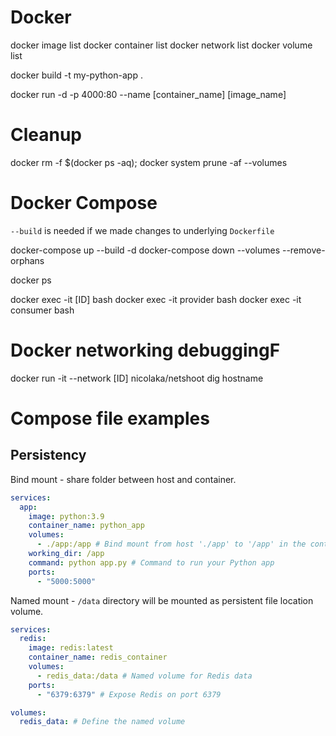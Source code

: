 # Docker

docker image list
docker container list
docker network list
docker volume list

docker build -t my-python-app .

docker run -d -p 4000:80 --name [container_name] [image_name]

# Cleanup

docker rm -f $(docker ps -aq); docker system prune -af --volumes



# Docker Compose

`--build` is needed if we made changes to underlying `Dockerfile`

docker-compose up --build -d
docker-compose down --volumes --remove-orphans

docker ps

docker exec -it [ID] bash
docker exec -it provider bash
docker exec -it consumer bash

# Docker networking debuggingF

docker run -it --network [ID] nicolaka/netshoot
dig hostname

# Compose file examples

## Persistency

Bind mount - share folder between host and container.

```yaml
services:
  app:
    image: python:3.9
    container_name: python_app
    volumes:
      - ./app:/app # Bind mount from host './app' to '/app' in the container
    working_dir: /app
    command: python app.py # Command to run your Python app
    ports:
      - "5000:5000"
```

Named mount - `/data` directory will be mounted as persistent file location volume.

```yaml
services:
  redis:
    image: redis:latest
    container_name: redis_container
    volumes:
      - redis_data:/data # Named volume for Redis data
    ports:
      - "6379:6379" # Expose Redis on port 6379

volumes:
  redis_data: # Define the named volume
```
